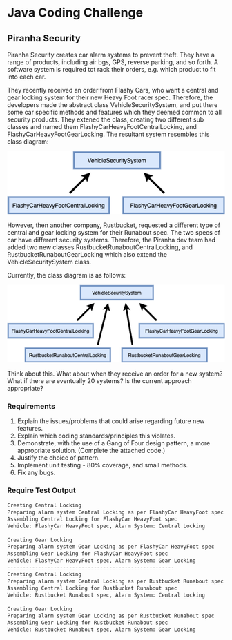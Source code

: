 # Java Coding Challenge
## Piranha Security

Piranha Security creates car alarm systems to prevent theft. They have a range of products, including air bgs, GPS, reverse parking, and so forth. A software system is required tot rack their orders, e.g. which product to fit into each car.

They recently received an order from Flashy Cars, who want a central and gear locking system for their new Heavy Foot racer spec. Therefore, the developers made the abstract class VehicleSecuritySystem, and put there some car specific methods and features which they deemed common to all security products. They extened the class, creating two different sub classes and named them FlashyCarHeavyFootCentralLocking, and FlashyCarHeavyFootGearLocking. The resultant system resembles this class diagram:

![Class Diagram](img/cd-1.png)

However, then another company, Rustbucket, requested a different type of central and gear locking system for their Runabout spec. The two specs of car have different security systems. Therefore, the Piranha dev team had added two new classes RustbucketRunaboutCentralLocking, and RustbucketRunaboutGearLocking which also extend the VehicleSecuritySystem class.

Currently, the class diagram is as follows:

![Class Diagram](img/cd-2.png)

Think about this. What about when they receive an order for a new system? What if there are eventually 20 systems? Is the current approach appropriate?

### Requirements
1. Explain the issues/problems that could arise regarding future new features.
2. Explain which coding standards/principles this violates.
3. Demonstrate, with the use of a Gang of Four design pattern, a more appropriate solution. (Complete the attached code.)
4. Justify the choice of pattern.
5. Implement unit testing - 80% coverage, and small methods.
6. Fix any bugs.

### Require Test Output
```
Creating Central Locking 
Preparing alarm system Central Locking as per FlashyCar HeavyFoot spec
Assembling Central Locking for FlashyCar HeavyFoot spec
Vehicle: FlashyCar HeavyFoot spec, Alarm System: Central Locking

Creating Gear Locking
Preparing alarm system Gear Locking as per FlashyCar HeavyFoot spec
Assembling Gear Locking for FlashyCar HeavyFoot spec
Vehicle: FlashyCar HeavyFoot spec, Alarm System: Gear Locking
------------------------------------------------------
Creating Central Locking 
Preparing alarm system Central Locking as per Rustbucket Runabout spec
Assembling Central Locking for Rustbucket Runabout spec
Vehicle: Rustbucket Runabout spec, Alarm System: Central Locking

Creating Gear Locking
Preparing alarm system Gear Locking as per Rustbucket Runabout spec
Assembling Gear Locking for Rustbucket Runabout spec
Vehicle: Rustbucket Runabout spec, Alarm System: Gear Locking
```
